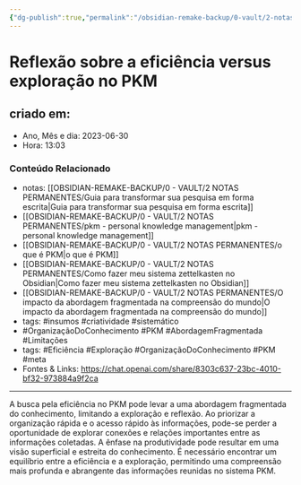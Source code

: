 ```yaml
---
{"dg-publish":true,"permalink":"/obsidian-remake-backup/0-vault/2-notas-permanentes/reflexao-sobre-a-eficiencia-versus-exploracao-no-pkm/","tags":["permanente","insumos","criatividade","sistemático","OrganizaçãoDoConhecimento","PKM","AbordagemFragmentada","Limitações","Eficiência","Exploração","meta"],"dgHomeLink":true,"dgShowLocalGraph":true,"dgShowFileTree":true,"dgEnableSearch":true,"noteIcon":""}
---
```


# Reflexão sobre a eficiência versus exploração no PKM

## criado em: 
-  Ano, Mês e dia: 2023-06-30
- Hora: 13:03

### Conteúdo Relacionado
- notas: [[OBSIDIAN-REMAKE-BACKUP/0 - VAULT/2 NOTAS PERMANENTES/Guia para transformar sua pesquisa em forma escrita\|Guia para transformar sua pesquisa em forma escrita]]
- [[OBSIDIAN-REMAKE-BACKUP/0 - VAULT/2 NOTAS PERMANENTES/pkm - personal knowledge management\|pkm - personal knowledge management]]
- [[OBSIDIAN-REMAKE-BACKUP/0 - VAULT/2 NOTAS PERMANENTES/o que é PKM\|o que é PKM]]
- [[OBSIDIAN-REMAKE-BACKUP/0 - VAULT/2 NOTAS PERMANENTES/Como fazer meu sistema zettelkasten no Obsidian\|Como fazer meu sistema zettelkasten no Obsidian]]
- [[OBSIDIAN-REMAKE-BACKUP/0 - VAULT/2 NOTAS PERMANENTES/O impacto da abordagem fragmentada na compreensão do mundo\|O impacto da abordagem fragmentada na compreensão do mundo]]
- tags: #insumos #criatividade #sistemático 
- #OrganizaçãoDoConhecimento #PKM #AbordagemFragmentada #Limitações
- tags: #Eficiência #Exploração #OrganizaçãoDoConhecimento #PKM #meta 
- Fontes & Links: https://chat.openai.com/share/8303c637-23bc-4010-bf32-973884a9f2ca
---

A busca pela eficiência no PKM pode levar a uma abordagem fragmentada do conhecimento, limitando a exploração e reflexão. Ao priorizar a organização rápida e o acesso rápido às informações, pode-se perder a oportunidade de explorar conexões e relações importantes entre as informações coletadas. A ênfase na produtividade pode resultar em uma visão superficial e estreita do conhecimento. É necessário encontrar um equilíbrio entre a eficiência e a exploração, permitindo uma compreensão mais profunda e abrangente das informações reunidas no sistema PKM.